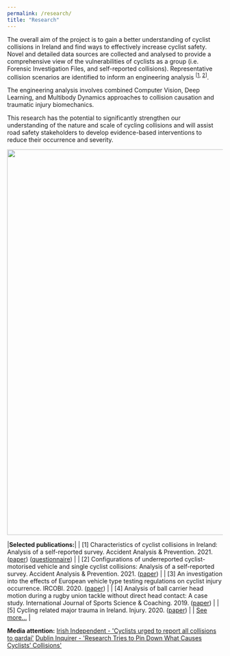 ```yaml
---
permalink: /research/
title: "Research"
---
```



The overall aim of the project is to gain a better understanding of cyclist collisions in Ireland and find ways to effectively increase cyclist safety. Novel and detailed data sources are collected and analysed to provide a comprehensive view of the vulnerabilities of cyclists as a group (i.e. Forensic Investigation Files, and self-reported collisions). Representative collision scenarios are identified to inform an engineering analysis <sup>[<a href="https://www.sciencedirect.com/science/article/pii/S0001457520317681" target="_blank">1</a>, <a href="https://www.sciencedirect.com/science/article/pii/S0001457521002955" target="_blank">2</a>]</sup>.

The engineering analysis involves combined Computer Vision, Deep Learning, and Multibody Dynamics approaches to collision causation and traumatic injury biomechanics. 

This research has the potential to significantly strengthen our understanding of the nature and scale of cycling collisions and will assist road safety stakeholders to develop evidence-based interventions to reduce their occurrence and severity.


<p align="center">
  <img src="/assets/images/Research/pipeline.png" width="900">
</p>


|**Selected publications:**|
| [1] Characteristics of cyclist collisions in Ireland: Analysis of a self-reported survey. Accident Analysis & Prevention. 2021. (<a href="https://www.sciencedirect.com/science/article/pii/S0001457520317681" target="_blank">paper</a>) (<a href="https://github.com/KevGildea/kevgildea.github.io/blob/master/assets/images/Research/Survey%20questionnaire.pdf" target="_blank">questionnaire</a>) |
| [2] Configurations of underreported cyclist-motorised vehicle and single cyclist collisions: Analysis of a self-reported survey. Accident Analysis & Prevention. 2021. (<a href="https://www.sciencedirect.com/science/article/pii/S0001457521002955" target="_blank">paper</a>) |
| [3] An investigation into the effects of European vehicle type testing regulations on cyclist injury occurrence. IRCOBI. 2020. (<a href="http://www.ircobi.org/wordpress/downloads/irc20-asia/pdf-files/2029a.pdf" target="_blank">paper</a>) |
| [4] Analysis of ball carrier head motion during a rugby union tackle without direct head contact: A case study. International Journal of Sports Science & Coaching. 2019. (<a href="https://journals.sagepub.com/doi/10.1177/1747954119833477" target="_blank">paper</a>) |
| [5] Cycling related major trauma in Ireland. Injury. 2020. (<a href="https://pubmed.ncbi.nlm.nih.gov/31784058/" target="_blank">paper</a>) |
| <a href="https://orcid.org/0000-0003-3802-0675" target="_blank">See more...</a> |

**Media attention:**
<a href="https://www.independent.ie/irish-news/cyclists-urged-to-report-all-collisions-to-gardai-39983740.html" target="_blank">Irish Independent - 'Cyclists urged to report all collisions to gardaí'</a>
<a href="https://dublininquirer.com/2021/01/20/research-tries-to-pin-down-what-causes-cyclists-collisions" target="_blank">Dublin Inquirer - 'Research Tries to Pin Down What Causes Cyclists’ Collisions'</a>
